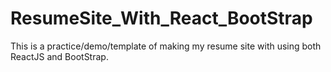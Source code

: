 # ResumeSite_With_React_BootStrap

This is a practice/demo/template of making my resume site with using both ReactJS and BootStrap.